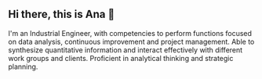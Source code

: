 ## Hi there, this is Ana 👋
I'm an Industrial Engineer, with competencies to perform functions focused on data analysis, continuous improvement and project management. Able to synthesize quantitative information and interact effectively with different work groups and clients. Proficient in analytical thinking and strategic planning.

<!--
**anavgm/anavgm** is a ✨ _special_ ✨ repository because its `README.md` (this file) appears on your GitHub profile.

Here are some ideas to get you started:

- 🔭 I’m currently working on ...
- 🌱 I’m currently learning ...
- 👯 I’m looking to collaborate on ...
- 🤔 I’m looking for help with ...
- 💬 Ask me about ...
- 📫 How to reach me: ...
- 😄 Pronouns: ...
- ⚡ Fun fact: ...
-->
